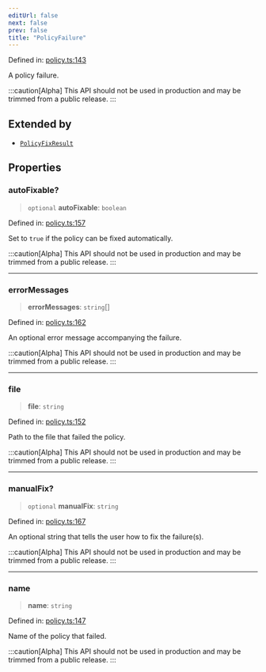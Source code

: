 ```yaml
---
editUrl: false
next: false
prev: false
title: "PolicyFailure"
---
```


Defined in: [policy.ts:143](https://github.com/tylerbutler/tools-monorepo/blob/main/packages/repopo/src/policy.ts#L143)

A policy failure.

:::caution[Alpha]
This API should not be used in production and may be trimmed from a public release.
:::

## Extended by

- [`PolicyFixResult`](/api/interfaces/policyfixresult/)

## Properties

### autoFixable?

> `optional` **autoFixable**: `boolean`

Defined in: [policy.ts:157](https://github.com/tylerbutler/tools-monorepo/blob/main/packages/repopo/src/policy.ts#L157)

Set to `true` if the policy can be fixed automatically.

:::caution[Alpha]
This API should not be used in production and may be trimmed from a public release.
:::

***

### errorMessages

> **errorMessages**: `string`[]

Defined in: [policy.ts:162](https://github.com/tylerbutler/tools-monorepo/blob/main/packages/repopo/src/policy.ts#L162)

An optional error message accompanying the failure.

:::caution[Alpha]
This API should not be used in production and may be trimmed from a public release.
:::

***

### file

> **file**: `string`

Defined in: [policy.ts:152](https://github.com/tylerbutler/tools-monorepo/blob/main/packages/repopo/src/policy.ts#L152)

Path to the file that failed the policy.

:::caution[Alpha]
This API should not be used in production and may be trimmed from a public release.
:::

***

### manualFix?

> `optional` **manualFix**: `string`

Defined in: [policy.ts:167](https://github.com/tylerbutler/tools-monorepo/blob/main/packages/repopo/src/policy.ts#L167)

An optional string that tells the user how to fix the failure(s).

:::caution[Alpha]
This API should not be used in production and may be trimmed from a public release.
:::

***

### name

> **name**: `string`

Defined in: [policy.ts:147](https://github.com/tylerbutler/tools-monorepo/blob/main/packages/repopo/src/policy.ts#L147)

Name of the policy that failed.

:::caution[Alpha]
This API should not be used in production and may be trimmed from a public release.
:::
